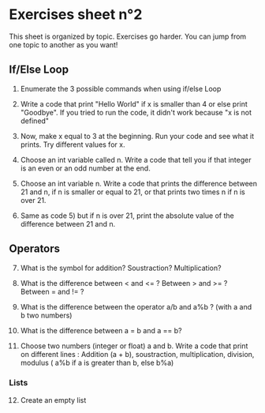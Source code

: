 # Exercises sheet n°2
This sheet is organized by topic. Exercises go harder. You can jump from one topic to another as you want!

## If/Else Loop

1) Enumerate the 3 possible commands when using if/else Loop

2) Write a code that print "Hello World" if x is smaller than 4 or else print "Goodbye".
If you tried to run the code, it didn't work because "x is not defined"
3) Now, make x equal to 3 at the beginning. Run your code and see what it prints.
Try different values for x.

4) Choose an int variable called n. Write a code that tell you if that integer is an even or an odd number at the end.

5) Choose an int variable n. Write a code that prints the difference between 21 and n, if n is smaller or equal to 21,
or that prints two times n if n is over 21.

6) Same as code 5) but if n is over 21, print the absolute value of the difference between 21 and n.

## Operators

7) What is the symbol for addition? Soustraction? Multiplication?

8) What is the difference between < and <= ? Between > and  >= ? Between = and != ?

9) What is the difference between the operator a/b and a%b ? (with a and b two numbers) 

10) What is the difference between a = b and a == b?

11) Choose two numbers (integer or float) a and b.
Write a code that print on different lines : Addition (a + b), soustraction, multiplication, division,
modulus ( a%b if a is greater than b, else b%a)

### Lists

12) Create an empty list
